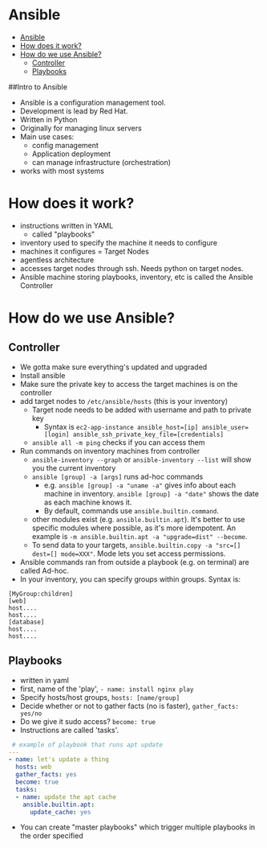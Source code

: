 # Ansible

- [Ansible](#ansible)
- [How does it work?](#how-does-it-work)
- [How do we use Ansible?](#how-do-we-use-ansible)
  - [Controller](#controller)
  - [Playbooks](#playbooks)


##Intro to Ansible
- Ansible is a configuration management tool. 
- Development is lead by Red Hat. 
- Written in Python
- Originally for managing linux servers
- Main use cases:
  - config management  
  - Application deployment
  - can manage infrastructure (orchestration)
- works with most systems

# How does it work?
- instructions written in YAML
  - called "playbooks"
- inventory used to specify the machine it needs to configure
- machines it configures = Target Nodes
- agentless architecture
- accesses target nodes through ssh. Needs python on target nodes.
- Ansible machine storing playbooks, inventory, etc is called the Ansible Controller

# How do we use Ansible?

## Controller
 - We gotta make sure everything's updated and upgraded
 - Install ansible
 - Make sure the private key to access the target machines is on the controller 
 - add target nodes to `/etc/ansible/hosts` (this is your inventory)
   - Target node needs to be added with username and path to private key
     - Syntax is `ec2-app-instance ansible_host=[ip] ansible_user=[login] ansible_ssh_private_key_file=[credentials]`
   - `ansible all -m ping` checks if you can access them
 - Run commands on inventory machines from controller
   - `ansible-inventory --graph` or `ansible-inventory --list` will show you the current inventory
   - `ansible [group] -a [args]` runs ad-hoc commands
     - e.g. `ansible [group] -a "uname -a"`  gives info about each machine in inventory. `ansible [group] -a "date"` shows the date as each machine knows it.
     - By default, commands use `ansible.builtin.command`.
   - other modules exist (e.g. `ansible.builtin.apt`). It's better to use specific modules where possible, as it's more idempotent. An example is `-m ansible.builtin.apt -a "upgrade=dist" --become`.
   - To send data to your targets, `ansible.builtin.copy -a "src=[] dest=[] mode=XXX"`. Mode lets you set access permissions.
 - Ansible commands ran from outside a playbook (e.g. on terminal) are called Ad-hoc.
 - In your inventory, you can specify groups within groups. Syntax is:
``` ansible
[MyGroup:children]
[web]
host....
host....
[database]
host....
host....
```

## Playbooks
- written in yaml
- first, name of the 'play', `- name: install nginx play`
- Specify hosts/host groups, `hosts: [name/group]`
- Decide whether or not to gather facts (no is faster), `gather_facts: yes/no`
- Do we give it sudo access? `become: true`
- Instructions are called 'tasks'.
 ``` yaml
  # example of playbook that runs apt update
---
- name: let's update a thing
   hosts: web
   gather_facts: yes
   become: true
   tasks: 
   - name: update the apt cache
     ansible.builtin.apt:
       update_cache: yes
```
- You can create "master playbooks" which trigger multiple playbooks in the order specified
